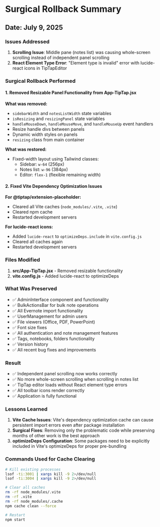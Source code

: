 # Surgical Rollback Summary

## Date: July 9, 2025

### Issues Addressed

1. **Scrolling Issue**: Middle pane (notes list) was causing whole-screen scrolling instead of independent panel scrolling
2. **React Element Type Error**: "Element type is invalid" error with lucide-react icons in TipTapEditor

### Surgical Rollback Performed

#### 1. Removed Resizable Panel Functionality from App-TipTap.jsx

**What was removed:**

- `sidebarWidth` and `notesListWidth` state variables
- `isResizing` and `resizingPanel` state variables
- `handleMouseDown`, `handleMouseMove`, and `handleMouseUp` event handlers
- Resize handle divs between panels
- Dynamic width styles on panels
- `resizing` class from main container

**What was restored:**

- Fixed-width layout using Tailwind classes:
  - Sidebar: `w-64` (256px)
  - Notes list: `w-96` (384px)
  - Editor: `flex-1` (flexible remaining width)

#### 2. Fixed Vite Dependency Optimization Issues

**For @tiptap/extension-placeholder:**

- Cleared all Vite caches (`node_modules/.vite`, `.vite`)
- Cleared npm cache
- Restarted development servers

**For lucide-react icons:**

- Added `lucide-react` to `optimizeDeps.include` in `vite.config.js`
- Cleared all caches again
- Restarted development servers

### Files Modified

1. **src/App-TipTap.jsx** - Removed resizable functionality
2. **vite.config.js** - Added lucide-react to optimizeDeps

### What Was Preserved

- ✅ AdminInterface component and functionality
- ✅ BulkActionsBar for bulk note operations
- ✅ All Evernote import functionality
- ✅ UserManagement for admin users
- ✅ File viewers (Office, PDF, PowerPoint)
- ✅ Font size fixes
- ✅ All authentication and note management features
- ✅ Tags, notebooks, folders functionality
- ✅ Version history
- ✅ All recent bug fixes and improvements

### Result

- ✅ Independent panel scrolling now works correctly
- ✅ No more whole-screen scrolling when scrolling in notes list
- ✅ TipTap editor loads without React element type errors
- ✅ All toolbar icons render correctly
- ✅ Application is fully functional

### Lessons Learned

1. **Vite Cache Issues**: Vite's dependency optimization cache can cause persistent import errors even after package installation
2. **Surgical Fixes**: Removing only the problematic code while preserving months of other work is the best approach
3. **optimizeDeps Configuration**: Some packages need to be explicitly included in Vite's optimizeDeps for proper pre-bundling

### Commands Used for Cache Clearing

```bash
# Kill existing processes
lsof -ti:3001 | xargs kill -9 2>/dev/null
lsof -ti:3004 | xargs kill -9 2>/dev/null

# Clear all caches
rm -rf node_modules/.vite
rm -rf .vite
rm -rf node_modules/.cache
npm cache clean --force

# Restart
npm start
```
